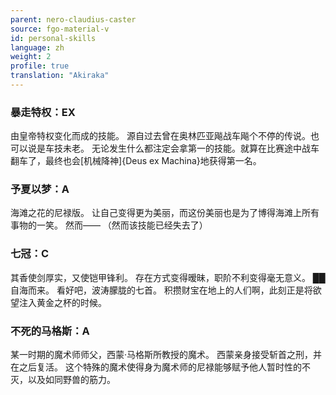 ```yaml
---
parent: nero-claudius-caster
source: fgo-material-v
id: personal-skills
language: zh
weight: 2
profile: true
translation: "Akiraka"
---
```


### 暴走特权：EX

由皇帝特权变化而成的技能。
源自过去曾在奥林匹亚飚战车飚个不停的传说。也可以说是车技未老。
无论发生什么都注定会拿第一的技能。就算在比赛途中战车翻车了，最终也会[机械降神]{Deus ex Machina}地获得第一名。

### 予夏以梦：A

海滩之花的尼禄版。
让自己变得更为美丽，而这份美丽也是为了博得海滩上所有事物的一笑。
然而——
（然而该技能已经失去了）

### 七冠：C

其香使剑厚实，又使铠甲锋利。
存在方式变得暧昧，职阶不利变得毫无意义。
██自海而来。
看好吧，波涛朦胧的七首。
积攒财宝在地上的人们啊，此刻正是将欲望注入黄金之杯的时候。

### 不死的马格斯：A

某一时期的魔术师师父，西蒙·马格斯所教授的魔术。
西蒙亲身接受斩首之刑，并在之后复活。
这个特殊的魔术使得身为魔术师的尼禄能够赋予他人暂时性的不灭，以及如同野兽的筋力。
